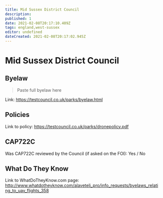 ```yaml
---
title: Mid Sussex District Council
description:
published: 1
date: 2021-02-08T20:17:10.409Z
tags: england,west-sussex
editor: undefined
dateCreated: 2021-02-08T20:17:02.945Z
---
```


# Mid Sussex District Council


## Byelaw
> Paste full byelaw here

Link:
https://testcouncil.co.uk/parks/byelaw.html

## Policies
Link to policy:
https://testcouncil.co.uk/parks/dronepolicy.pdf

## CAP722C

Was CAP722C reviewed by the Council (if asked on the FOI): Yes / No

## What Do They Know

Link to WhatDoTheyKnow.com page:
http://www.whatdotheyknow.com/alaveteli_pro/info_requests/byelaws_relating_to_uav_flights_358

